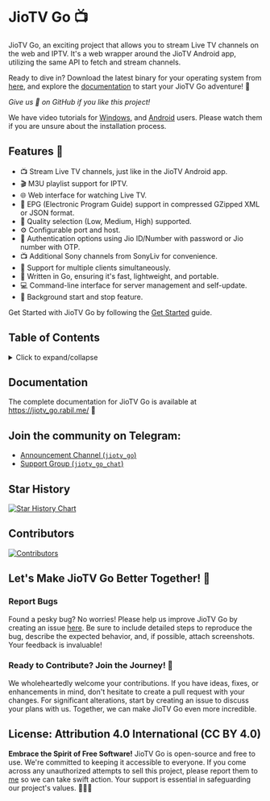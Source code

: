 # JioTV Go 📺

JioTV Go, an exciting project that allows you to stream Live TV channels on the web and IPTV. It's a web wrapper around the JioTV Android app, utilizing the same API to fetch and stream channels.

Ready to dive in? Download the latest binary for your operating system from [here](https://github.com/rabilrbl/jiotv_go/releases/latest), and explore the [documentation](https://jiotv_go.rabil.me/) to start your JioTV Go adventure! 🚀

_Give us 🌟 on GitHub if you like this project!_

We have video tutorials for [Windows](https://youtu.be/BnNTYTSvVBc),  and [Android](https://youtu.be/ejiuml11g8o) users. Please watch them if you are unsure about the installation process.

## Features 🌟

- 📺 Stream Live TV channels, just like in the JioTV Android app.
- 🎬 M3U playlist support for IPTV.
- 🌐 Web interface for watching Live TV.
- 📅 EPG (Electronic Program Guide) support in compressed GZipped XML or JSON format.
- 🎥 Quality selection (Low, Medium, High) supported.
- ⚙️ Configurable port and host.
- 🔐 Authentication options using Jio ID/Number with password or Jio number with OTP.
- 📺 Additional Sony channels from SonyLiv for convenience.
- 👥 Support for multiple clients simultaneously.
- 🚀 Written in Go, ensuring it's fast, lightweight, and portable.
- 💻 Command-line interface for server management and self-update.
- 🔄 Background start and stop feature.

Get Started with JioTV Go by following the [Get Started](https://jiotv_go.rabil.me/get_started) guide.

## Table of Contents

<details close>
  <summary>Click to expand/collapse</summary>
  
- [JioTV Go 📺](#jiotv-go-)
  - [Features 🌟](#features-)
  - [Table of Contents](#table-of-contents)
  - [Documentation](#documentation)
  - [Join the community on Telegram:](#join-the-community-on-telegram)
  - [Star History](#star-history)
  - [Contributors](#contributors)
  - [Let's Make JioTV Go Better Together! 🤝](#lets-make-jiotv-go-better-together-)
    - [**Report Bugs**](#report-bugs)
    - [**Ready to Contribute? Join the Journey! 🚀**](#ready-to-contribute-join-the-journey-)
  - [**License: Attribution 4.0 International (CC BY 4.0)**](#license-attribution-40-international-cc-by-40)
</details>

## Documentation

The complete documentation for JioTV Go is available at https://jiotv_go.rabil.me/ 📖

## Join the community on Telegram:

- [Announcement Channel (`jiotv_go`)](https://telegram.me/jiotv_go)
- [Support Group (`jiotv_go_chat`)](https://telegram.me/jiotv_go_chat)

## Star History

<a href="https://star-history.com/#rabilrbl/jiotv_go&Date">
  <picture>
    <source media="(prefers-color-scheme: dark)" srcset="https://api.star-history.com/svg?repos=rabilrbl/jiotv_go&type=Date&theme=dark" />
    <source media="(prefers-color-scheme: light)" srcset="https://api.star-history.com/svg?repos=rabilrbl/jiotv_go&type=Date" />
    <img alt="Star History Chart" src="https://api.star-history.com/svg?repos=rabilrbl/jiotv_go&type=Date" />
  </picture>
</a>

## Contributors

[![Contributors](https://contributors-img.web.app/image?repo=rabilrbl/jiotv_go)](https://github.com/rabilrbl/jiotv_go/graphs/contributors)

## Let's Make JioTV Go Better Together! 🤝

### **Report Bugs**

Found a pesky bug? No worries! Please help us improve JioTV Go by creating an issue [here](issues/new/choose). Be sure to include detailed steps to reproduce the bug, describe the expected behavior, and, if possible, attach screenshots. Your feedback is invaluable!

### **Ready to Contribute? Join the Journey! 🚀**

We wholeheartedly welcome your contributions. If you have ideas, fixes, or enhancements in mind, don't hesitate to create a pull request with your changes. For significant alterations, start by creating an issue to discuss your plans with us. Together, we can make JioTV Go even more incredible.

## **License: Attribution 4.0 International (CC BY 4.0)**

**Embrace the Spirit of Free Software!** JioTV Go is open-source and free to use. We're committed to keeping it accessible to everyone. If you come across any unauthorized attempts to sell this project, please report them to [me](mailto:mail@rabil.me) so we can take swift action. Your support is essential in safeguarding our project's values. 🙌📜💼
